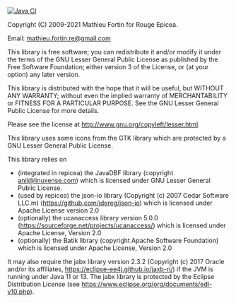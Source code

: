 <!-- badges: start -->
[![Java CI](https://github.com/CWFC-CCFB/repicea/actions/workflows/gradle.yml/badge.svg)](https://github.com/CWFC-CCFB/repicea/actions/workflows/gradle.yml)
<!-- badges: end -->

Copyright (C) 2009-2021 Mathieu Fortin for Rouge Epicea.

Email: mathieu.fortin.re@gmail.com


This library is free software; you can redistribute it and/or
modify it under the terms of the GNU Lesser General Public
License as published by the Free Software Foundation; either
version 3 of the License, or (at your option) any later version.

This library is distributed with the hope that it will be useful,
but WITHOUT ANY WARRANTY; without even the implied
warranty of MERCHANTABILITY or FITNESS FOR A
PARTICULAR PURPOSE. See the GNU Lesser General Public
License for more details.

Please see the license at http://www.gnu.org/copyleft/lesser.html.

This library uses some icons from the GTK library which are protected 
by a GNU Lesser General Public License. 

This library relies on 
* (integrated in repicea) the JavaDBF library (copyright anil@linuxense.com) which is licensed under GNU Lesser General Public License.
* (used by repicea) the json-io library (Copyright (c) 2007 Cedar Software LLC.m) (https://github.com/jdereg/json-io) which is licensed under Apache License version 2.0
* (optionally) the ucanaccess library version 5.0.0 (https://sourceforge.net/projects/ucanaccess/) which is licensed under Apache License, Version 2.0
* (optionally) the Batik library (copyright Apache Software Foundation) which is licensed under Apache License, Version 2.0

It may also require the jabx library version 2.3.2 (Copyright (c) 2017 Oracle and/or its affiliates, 
https://eclipse-ee4j.github.io/jaxb-ri/) if the JVM is running under Java 11 or 13. 
The jabx library is protected by the Eclipse Distribution License 
(see https://www.eclipse.org/org/documents/edl-v10.php).

